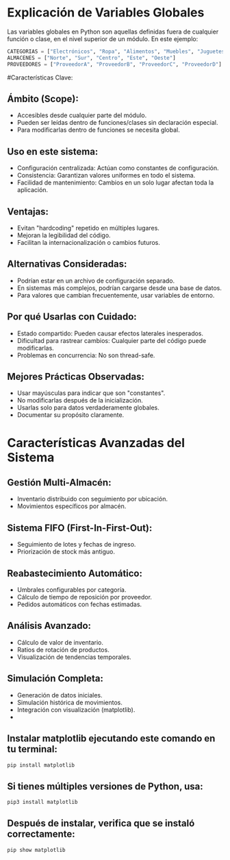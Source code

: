 # Explicación de Variables Globales

Las variables globales en Python son aquellas definidas fuera de cualquier función o clase, en el nivel superior de un módulo. En este ejemplo:

```python
CATEGORIAS = ["Electrónicos", "Ropa", "Alimentos", "Muebles", "Juguetes"]
ALMACENES = ["Norte", "Sur", "Centro", "Este", "Oeste"]
PROVEEDORES = ["ProveedorA", "ProveedorB", "ProveedorC", "ProveedorD"]
```

#Características Clave:
## Ámbito (Scope):
- Accesibles desde cualquier parte del módulo.
- Pueden ser leídas dentro de funciones/clases sin declaración especial.
- Para modificarlas dentro de funciones se necesita global.
## Uso en este sistema:
- Configuración centralizada: Actúan como constantes de configuración.
- Consistencia: Garantizan valores uniformes en todo el sistema.
- Facilidad de mantenimiento: Cambios en un solo lugar afectan toda la aplicación.
## Ventajas:
- Evitan "hardcoding" repetido en múltiples lugares.
- Mejoran la legibilidad del código.
- Facilitan la internacionalización o cambios futuros.
## Alternativas Consideradas:
- Podrían estar en un archivo de configuración separado.
- En sistemas más complejos, podrían cargarse desde una base de datos.
- Para valores que cambian frecuentemente, usar variables de entorno.
## Por qué Usarlas con Cuidado:
- Estado compartido: Pueden causar efectos laterales inesperados.
- Dificultad para rastrear cambios: Cualquier parte del código puede modificarlas.
- Problemas en concurrencia: No son thread-safe.
## Mejores Prácticas Observadas:
- Usar mayúsculas para indicar que son "constantes".
- No modificarlas después de la inicialización.
- Usarlas solo para datos verdaderamente globales.
- Documentar su propósito claramente.
# Características Avanzadas del Sistema
## Gestión Multi-Almacén:
- Inventario distribuido con seguimiento por ubicación.
- Movimientos específicos por almacén.
## Sistema FIFO (First-In-First-Out):
- Seguimiento de lotes y fechas de ingreso.
- Priorización de stock más antiguo.
## Reabastecimiento Automático:
- Umbrales configurables por categoría.
- Cálculo de tiempo de reposición por proveedor.
- Pedidos automáticos con fechas estimadas.
## Análisis Avanzado:
- Cálculo de valor de inventario.
- Ratios de rotación de productos.
- Visualización de tendencias temporales.
## Simulación Completa:
- Generación de datos iniciales.
- Simulación histórica de movimientos.
- Integración con visualización (matplotlib).
- 

## Instalar matplotlib ejecutando este comando en tu terminal:

```bash
pip install matplotlib
```
## Si tienes múltiples versiones de Python, usa:
```bash
pip3 install matplotlib
```
## Después de instalar, verifica que se instaló correctamente:
```bash
pip show matplotlib
```
